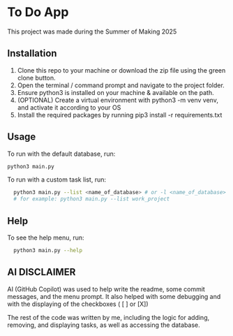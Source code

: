 # To Do App

This project was made during the Summer of Making 2025

## Installation
1. Clone this repo to your machine or download the zip file using the green clone button.
2. Open the terminal / command prompt and navigate to the project folder.
3. Ensure python3 is installed on your machine & available on the path.
4. (OPTIONAL) Create a virtual environment with python3 -m venv venv, and activate it according to your OS
5. Install the required packages by running pip3 install -r requirements.txt


## Usage
To run with the default database, run:
```bash
python3 main.py
```
To run with a custom task list, run:
```bash
  python3 main.py --list <name_of_database> # or -l <name_of_database>
  # for example: python3 main.py --list work_project
```

## Help
To see the help menu, run:
```bash
  python3 main.py --help
```

## AI DISCLAIMER
AI (GitHub Copilot) was used to help write the readme, some commit messages, and the menu prompt. It also helped with some debugging and with the displaying of the checkboxes ( [ ] or [X])

The rest of the code was written by me, including the logic for adding, removing, and displaying tasks, as well as accessing the database.
